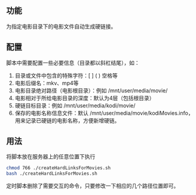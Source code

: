 ## 功能

为指定电影目录下的电影文件自动生成硬链接。

## 配置

脚本中需要配置一些必要信息（目录都以斜杠结尾），如：



1. 目录或文件中包含的特殊字符：[ ] ( ) 空格等
2. 电影后缀名：mkv、mp4等
3. 电影目录绝对路径（电影根目录）：例如 /mnt/user/media/movie/
4. 电影相对于所给电影目录的深度：默认为4层（包括根目录）
5. 硬链目标目录：例如 /mnt/user/media/kodi/movie/
6. 保存的电影名称信息文件：默认 /mnt/user/media/movie/kodiMovies.info，用来记录已硬链的电影名称，方便新增硬链。

## 用法

将脚本放在服务器上的任意位置下执行

``` bash
chmod 766 ./createHardLinksForMovies.sh
bash ./createHardLinksForMovies.sh
```



定时脚本删除了需要交互的命令，只要修改一下相应的几个路径位置即可。